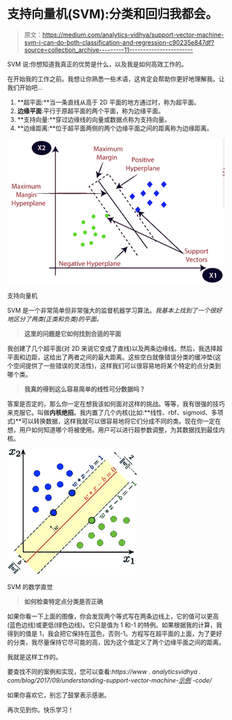 # 支持向量机(SVM):分类和回归我都会。

> 原文：<https://medium.com/analytics-vidhya/support-vector-machine-svm-i-can-do-both-classification-and-regression-c90235e847df?source=collection_archive---------11----------------------->

SVM 说:你想知道我真正的优势是什么，以及我是如何高效工作的。

在开始我的工作之前。我想让你熟悉一些术语，这肯定会帮助你更好地理解我。让我们开始吧…

1.  **超平面:**当一条直线从高于 2D 平面的地方通过时，称为超平面。
2.  **边缘平面**:平行于原超平面的两个平面，称为边缘平面。
3.  **支持向量:**穿过边缘线的向量或数据点称为支持向量。
4.  **边缘距离:**位于超平面两侧的两个边缘平面之间的距离称为边缘距离。

![](img/ebe649e157dc1f3f0df085ebe05f4635.png)

支持向量机

SVM 是一个非常简单但非常强大的监督机器学习算法。*我基本上找到了一个很好地区分了两类(正类和负类)的平面。*

> **这里的问题是它如何找到合适的平面**

我创建了几个超平面(对 2D 来说它变成了直线)以及两条边缘线。然后，我选择超平面和边距，这给出了两者之间的最大距离。这些空白就像错误分类的缓冲垫(这个空间提供了一些错误的灵活性)，这样我们可以很容易地将某个特定的点分类到哪个类。

> **我真的得到这么容易简单的线性可分数据吗？**

答案是否定的，那么你一定在想我该如何面对这样的挑战。等等，我有很强的技巧来克服它。叫做**内核绝招**。我内置了几个内核(比如:**线性、rbf、sigmoid、多项式)**可以转换数据，这样我就可以很容易地将它们分成不同的类。现在你一定在想，用户如何知道哪个将被使用。用户可以进行超参数调整，为其数据找到最佳内核。

![](img/b64882887bed8721f373d27cfb939e76.png)

SVM 的数学直觉

> **如何检查特定点分类是否正确**

如果你看一下上面的图像，你会发现两个等式写在两条边线上，它的值可以更高(蓝色边线)或更低(绿色边线)。它只是值为 1 和-1 的特例。如果根据我的计算，我得到的值是 1，我会把它保持在蓝色，否则-1。方程写在超平面的上面，为了更好的分类，我尽量保持它尽可能的高，因为这个值定义了两个边缘平面之间的距离。

我就是这样工作的。

要查找不同的案例和实现，您可以查看:*https://www . analyticsvidhya . com/blog/2017/09/understanding-support-vector-machine-*[*示例*](https://www.analyticsvidhya.com/blog/2017/09/understaing-support-vector-machine-example-code/) *-code/*

如果你喜欢它，别忘了鼓掌表示感谢。

再次见到你。快乐学习！